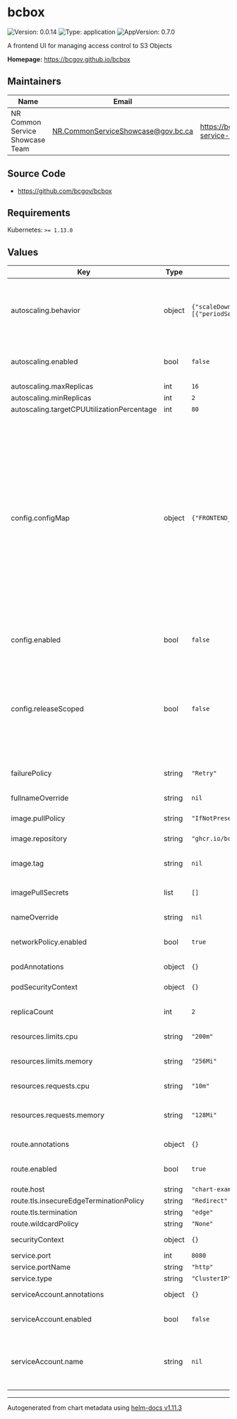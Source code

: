 # bcbox

![Version: 0.0.14](https://img.shields.io/badge/Version-0.0.14-informational?style=flat-square) ![Type: application](https://img.shields.io/badge/Type-application-informational?style=flat-square) ![AppVersion: 0.7.0](https://img.shields.io/badge/AppVersion-0.7.0-informational?style=flat-square)

A frontend UI for managing access control to S3 Objects

**Homepage:** <https://bcgov.github.io/bcbox>

## Maintainers

| Name | Email | Url |
| ---- | ------ | --- |
| NR Common Service Showcase Team | <NR.CommonServiceShowcase@gov.bc.ca> | <https://bcgov.github.io/common-service-showcase/team.html> |

## Source Code

* <https://github.com/bcgov/bcbox>

## Requirements

Kubernetes: `>= 1.13.0`

## Values

| Key | Type | Default | Description |
|-----|------|---------|-------------|
| autoscaling.behavior | object | `{"scaleDown":{"policies":[{"periodSeconds":120,"type":"Pods","value":1}],"selectPolicy":"Max","stabilizationWindowSeconds":120},"scaleUp":{"policies":[{"periodSeconds":30,"type":"Pods","value":2}],"selectPolicy":"Max","stabilizationWindowSeconds":0}}` | Behavior configures the scaling behavior of the target in both Up and Down directions (scaleUp and scaleDown fields respectively). |
| autoscaling.enabled | bool | `false` | Specifies whether the Horizontal Pod Autoscaler should be created |
| autoscaling.maxReplicas | int | `16` |  |
| autoscaling.minReplicas | int | `2` |  |
| autoscaling.targetCPUUtilizationPercentage | int | `80` |  |
| config.configMap | object | `{"FRONTEND_APIPATH":"api/v1","FRONTEND_COMS_APIPATH":null,"FRONTEND_OIDC_AUTHORITY":null,"FRONTEND_OIDC_CLIENTID":null,"SERVER_APIPATH":"/api/v1","SERVER_BODYLIMIT":"30mb","SERVER_LOGLEVEL":"http","SERVER_PORT":"8080"}` | These values will be wholesale added to the configmap as is; refer to the bcbox documentation for what each of these values mean and whether you need them defined. Ensure that all values are represented explicitly as strings, as non-string values will not translate over as expected into container environment variables. For configuration keys named `*_ENABLED`, either leave them commented/undefined, or set them to string value "true". |
| config.enabled | bool | `false` | Set to true if you want to let Helm manage and overwrite your configmaps. |
| config.releaseScoped | bool | `false` | This should be set to true if and only if you require configmaps and secrets to be release scoped. In the event you want all instances in the same namespace to share a similar configuration, this should be set to false |
| failurePolicy | string | `"Retry"` | DeploymentConfig pre-hook failure behavior |
| fullnameOverride | string | `nil` | String to fully override fullname |
| image.pullPolicy | string | `"IfNotPresent"` | Default image pull policy |
| image.repository | string | `"ghcr.io/bcgov"` | Default image repository |
| image.tag | string | `nil` | Overrides the image tag whose default is the chart appVersion. |
| imagePullSecrets | list | `[]` | Specify docker-registry secret names as an array |
| nameOverride | string | `nil` | String to partially override fullname |
| networkPolicy.enabled | bool | `true` | Specifies whether a network policy should be created |
| podAnnotations | object | `{}` | Annotations for app pods |
| podSecurityContext | object | `{}` | Privilege and access control settings |
| replicaCount | int | `2` | Number of pod replicas running in the deployment |
| resources.limits.cpu | string | `"200m"` | Limit Peak CPU (in millicores ex. 1000m) |
| resources.limits.memory | string | `"256Mi"` | Limit Peak Memory (in gigabytes Gi or megabytes Mi ex. 2Gi) |
| resources.requests.cpu | string | `"10m"` | Requested CPU (in millicores ex. 500m) |
| resources.requests.memory | string | `"128Mi"` | Requested Memory (in gigabytes Gi or megabytes Mi ex. 500Mi) |
| route.annotations | object | `{}` | Annotations to add to the route |
| route.enabled | bool | `true` | Specifies whether a route should be created |
| route.host | string | `"chart-example.local"` |  |
| route.tls.insecureEdgeTerminationPolicy | string | `"Redirect"` |  |
| route.tls.termination | string | `"edge"` |  |
| route.wildcardPolicy | string | `"None"` |  |
| securityContext | object | `{}` | Privilege and access control settings |
| service.port | int | `8080` | Service port |
| service.portName | string | `"http"` | Service port name |
| service.type | string | `"ClusterIP"` | Service type |
| serviceAccount.annotations | object | `{}` | Annotations to add to the service account |
| serviceAccount.enabled | bool | `false` | Specifies whether a service account should be created |
| serviceAccount.name | string | `nil` | The name of the service account to use. If not set and create is true, a name is generated using the fullname template |

----------------------------------------------
Autogenerated from chart metadata using [helm-docs v1.11.3](https://github.com/norwoodj/helm-docs/releases/v1.11.3)
